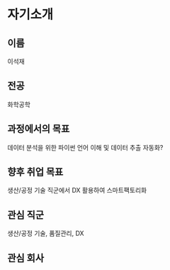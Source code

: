 # 자기소개

## 이름
이석재

## 전공
화학공학

## 과정에서의 목표
데이터 분석을 위한 파이썬 언어 이해 및 데이터 추출 자동화?

## 향후 취업 목표
생산/공정 기술 직군에서 DX 활용하여 스마트팩토리화

## 관심 직군
생산/공정 기술, 품질관리, DX

## 관심 회사